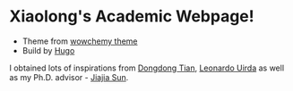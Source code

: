 # Xiaolong's Academic Webpage!

- Theme from [wowchemy theme](https://wowchemy.com/)
- Build by [Hugo](https://gohugo.io/)

I obtained lots of inspirations from [Dongdong Tian](https://me.seisman.info), [Leonardo Uirda](https://www.leouieda.com/) as well as my Ph.D. advisor - [Jiajia Sun](https://sites.google.com/view/jiajiasun).
